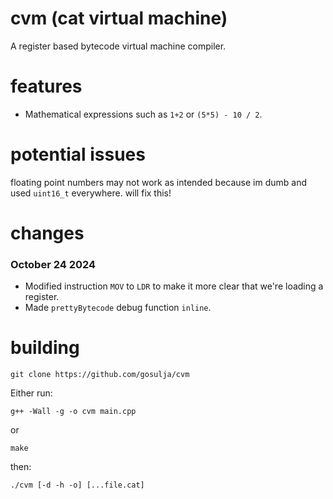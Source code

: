 # cvm (cat virtual machine)
A register based bytecode virtual machine compiler.

# features
* Mathematical expressions such as `1+2` or `(5*5) - 10 / 2`.

# potential issues
floating point numbers may not work as intended because im dumb and used `uint16_t` everywhere. will fix this!

# changes
### October 24 2024
* Modified instruction `MOV` to `LDR` to make it more clear that we're loading a register.
* Made `prettyBytecode` debug function `inline`.

# building
```
git clone https://github.com/gosulja/cvm
```
Either run:
```
g++ -Wall -g -o cvm main.cpp
```
or
```
make
```
then:
```
./cvm [-d -h -o] [...file.cat]
```
